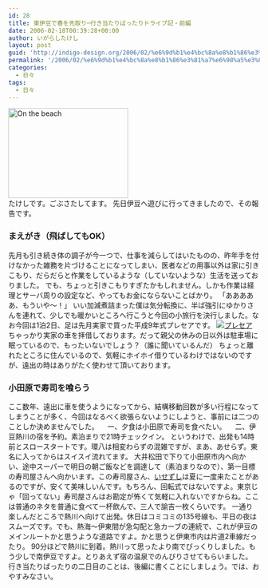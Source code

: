 ```yaml
---
id: 28
title: 東伊豆で春を先取り─行き当たりばったりドライブ記・前編
date: 2006-02-18T00:39:28+00:00
author: いがらしたけし
layout: post
guid: 'http://indigo-design.org/2006/02/%e6%9d%b1%e4%bc%8a%e8%b1%86%e3%81%a7%e6%98%a5%e3%82%92%e5%85%88%e5%8f%96%e3%82%8a%e2%94%80%e8%a1%8c%e3%81%8d%e5%bd%93%e3%81%9f%e3%82%8a%e3%81%b0%e3%81%a3%e3%81%9f%e3%82%8a%e3%83%89%e3%83%a9%e3%82%a4/'
permalink: '/2006/02/%e6%9d%b1%e4%bc%8a%e8%b1%86%e3%81%a7%e6%98%a5%e3%82%92%e5%85%88%e5%8f%96%e3%82%8a%e2%94%80%e8%a1%8c%e3%81%8d%e5%bd%93%e3%81%9f%e3%82%8a%e3%81%b0%e3%81%a3%e3%81%9f%e3%82%8a%e3%83%89%e3%83%a9%e3%82%a4/'
categories:
  - 日々
tags:
  - 日々
---
```

<a href="http://www.flickr.com/photos/takeshi81/99525268/" title="Photo Sharing"><img src="http://static.flickr.com/41/99525268_197dd75a3b_m.jpg" width="240" height="180" alt="On the beach" border="0" /></a><br />
たけしです。ごぶさたしてます。
先日伊豆へ遊びに行ってきましたので、その報告です。

<!--more-->
<h3>まえがき（飛ばしてもOK）</h3>
先月も引き続き体の調子が今一つで、仕事を減らしてはいたものの、昨年手を付けなかった雑務を片づけることになってしまい、医者などの用事以外は家に引きこもり、だらだらと作業をしているような（していないような）生活を送っておりました。
でも、ちょっと引きこもりすぎたかもしれません。しかも作業は経理とサーバ周りの設定など、やってもお金にならないことばかり。
「あああああ、もういや〜！」
いい加減煮詰まった僕は気分転換に、半ば強引にゆかりさんを連れて、少しでも暖かいところへ行こうと今回の小旅行を決行しました。なお今回は1泊2日、足は先月実家で買った平成9年式プレセアです。
<a href="http://blog-imgs-29.fc2.com/a/r/m/armadillo75/060211b.jpg" target="_blank"><img src="http://blog-imgs-29.fc2.com/a/r/m/armadillo75/060211bs.jpg" alt="プレセア" border="0" /></a><br />
ちゃっかり実家の車を拝借しております。だって親父の休みの日以外は駐車場に眠っているので、もったいないでしょう？（誰に聞いているんだ）
ちょっと離れたところに住んでいるので、気軽にホイホイ借りているわけではないのですが、遠出の時はありがたく使わせて頂いております。
<h3>小田原で寿司を喰らう</h3>
ここ数年、遠出に車を使うようになってから、結構移動回数が多い行程になってしまうことが多く、今回はなるべく欲張らないようにしようと、事前には二つのことしか決めませんでした。
　一、夕食は小田原で寿司を食べたい。
　二、伊豆熱川の宿を予約。素泊まりで21時チェックイン。
というわけで、出発も14時前とスロースタートです。環八は相変わらずの混雑ですが、まあ、あせらず。東名に入ってからはスイスイ流れてます。
大井松田で下りて小田原市内へ向かい、途中スーパーで明日の朝ご飯などを調達して（素泊まりなので）、第一目標の寿司屋さんへ向かいます。この寿司屋さん、<a href="http://www12.ocn.ne.jp/~isezusi/" target="_blank">いせずし</a>は夏に一度来たことがあるのですが、安くて美味しいんです。もちろん、回転式ではないですよ。東京じゃ「回ってない」寿司屋さんはお勘定が怖くて気軽に入れないですからね。ここは普通のネタを普通に食べて一杯飲んで、三人で諭吉一枚くらいです。
一通り楽しんだところで熱川へ向けて出発。休日はコミコミの135号線も、平日の夜はスムーズです。でも、熱海〜伊東間が急勾配と急カーブの連続で、これが伊豆のメインルートかと思うような道路ですよ。かと思うと伊東市内は片道2車線だったり。
90分ほどで熱川に到着。熱川って思ったより南でびっくりしました。もう少しで南伊豆ですよ。とりあえず宿の温泉でのんびりさせてもらいました。
行き当たりばったりの二日目のことは、後編に書くことにしましょう。では、おやすみなさい。